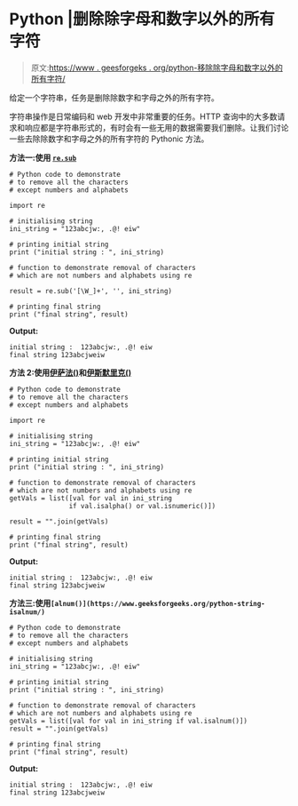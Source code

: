 # Python |删除除字母和数字以外的所有字符

> 原文:[https://www . geesforgeks . org/python-移除除字母和数字以外的所有字符/](https://www.geeksforgeeks.org/python-remove-all-characters-except-letters-and-numbers/)

给定一个字符串，任务是删除除数字和字母之外的所有字符。

字符串操作是日常编码和 web 开发中非常重要的任务。HTTP 查询中的大多数请求和响应都是字符串形式的，有时会有一些无用的数据需要我们删除。让我们讨论一些去除除数字和字母之外的所有字符的 Pythonic 方法。

**方法一:使用 [`re.sub`](https://www.geeksforgeeks.org/regular-expression-python-examples-set-1/)**

```
# Python code to demonstrate
# to remove all the characters
# except numbers and alphabets

import re

# initialising string
ini_string = "123abcjw:, .@! eiw"

# printing initial string
print ("initial string : ", ini_string)

# function to demonstrate removal of characters
# which are not numbers and alphabets using re

result = re.sub('[\W_]+', '', ini_string)

# printing final string
print ("final string", result)
```

**Output:**

```
initial string :  123abcjw:, .@! eiw
final string 123abcjweiw

```

**方法 2:使用[伊萨法()](https://www.geeksforgeeks.org/python-string-isalpha-application/)和[伊斯默里克()](https://www.geeksforgeeks.org/python-string-isnumeric-application/)**

```
# Python code to demonstrate
# to remove all the characters
# except numbers and alphabets

import re

# initialising string
ini_string = "123abcjw:, .@! eiw"

# printing initial string
print ("initial string : ", ini_string)

# function to demonstrate removal of characters
# which are not numbers and alphabets using re
getVals = list([val for val in ini_string
               if val.isalpha() or val.isnumeric()])

result = "".join(getVals)

# printing final string
print ("final string", result)
```

**Output:**

```
initial string :  123abcjw:, .@! eiw
final string 123abcjweiw

```

**方法三:使用`[alnum()](https://www.geeksforgeeks.org/python-string-isalnum/)`**

```
# Python code to demonstrate
# to remove all the characters
# except numbers and alphabets

# initialising string
ini_string = "123abcjw:, .@! eiw"

# printing initial string
print ("initial string : ", ini_string)

# function to demonstrate removal of characters
# which are not numbers and alphabets using re
getVals = list([val for val in ini_string if val.isalnum()])
result = "".join(getVals)

# printing final string
print ("final string", result)
```

**Output:**

```
initial string :  123abcjw:, .@! eiw
final string 123abcjweiw

```